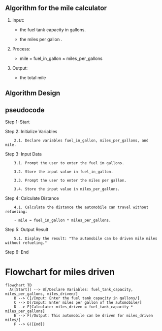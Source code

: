 ## Algorithm for the mile calculator

1. Input:

    - the fuel tank capacity in gallons.

    - the miles per gallon .

2. Process:

    - mile = fuel_in_gallon × miles_per_gallons
   
3. Output:

    - the total mile

## Algorithm Design

  ## pseudocode

Step 1: Start

Step 2: Initialize Variables
        
        2.1. Declare variables fuel_in_gallon, miles_per_gallons, and mile.

Step 3: Input Data

        3.1. Prompt the user to enter the fuel in gallons.
        
        3.2. Store the input value in fuel_in_gallon.
        
        3.3. Prompt the user to enter the miles per gallon.
        
        3.4. Store the input value in miles_per_gallons.

Step 4: Calculate Distance
        
        4.1. Calculate the distance the automobile can travel without refueling:
        
        - mile = fuel_in_gallon * miles_per_gallons.

Step 5: Output Result
        
        5.1. Display the result: "The automobile can be driven mile miles without refueling."

Step 6: End

# Flowchart for miles driven
```mermaid
flowchart TD
  A([Start]) --> B[/Declare Variables: fuel_tank_capacity, miles_per_gallons, miles_driven/]
    B --> C[/Input: Enter the fuel tank capacity in gallons/]
    C --> D[/Input: Enter miles per gallon of the automobile/]
    D --> E[Calculate: miles_driven = fuel_tank_capacity * miles_per_gallons]
    E --> F[/Output: This automobile can be driven for miles_driven miles/]
    F --> G([End])
